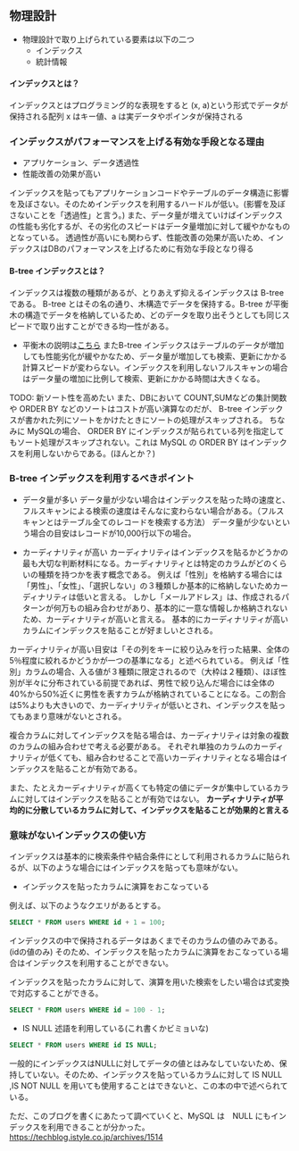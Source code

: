 ## 物理設計
- 物理設計で取り上げられている要素は以下の二つ
  - インデックス
  - 統計情報

#### インデックスとは？
インデックスとはプログラミング的な表現をすると (x, a)という形式でデータが保持される配列
x はキー値、a は実データやポインタが保持される

### インデックスがパフォーマンスを上げる有効な手段となる理由
- アプリケーション、データ透過性
- 性能改善の効果が高い

インデックスを貼ってもアプリケーションコードやテーブルのデータ構造に影響を及ぼさない。そのためインデックスを利用するハードルが低い。(影響を及ぼさないことを「透過性」と言う。)
また、データ量が増えていけばインデックスの性能も劣化するが、その劣化のスピードはデータ量増加に対して緩やかなものとなっている。
透過性が高いにも関わらず、性能改善の効果が高いため、インデックスはDBのパフォーマンスを上げるために有効な手段となり得る

#### B-tree インデックスとは？
インデックスは複数の種類があるが、とりあえず抑えるインデックスは B-tree である。
B-tree とはその名の通り、木構造でデータを保持する。B-tree が平衡木の構造でデータを格納しているため、どのデータを取り出そうとしても同じスピードで取り出すことができる均一性がある。
* 平衡木の説明は[こちら](https://the-simple.jp/what-is-a-balanced-tree-a-title-that-explains-the-basic-concept-of-data-structures-in-an-easy-to-understand-manner)
またB-tree インデックスはテーブルのデータが増加しても性能劣化が緩やかなため、データ量が増加しても検索、更新にかかる計算スピードが変わらない。インデックスを利用しないフルスキャンの場合はデータ量の増加に比例して検索、更新にかかる時間は大きくなる。

TODO: 新ソート性を高めたい
また、DBにおいて COUNT,SUMなどの集計関数 や ORDER BY などのソートはコストが高い演算なのだが、 B-tree インデックスが書かれた列にソートをかけたときにソートの処理がスキップされる。
ちなみに MySQLの場合、 ORDER BY にインデックスが貼られている列を指定してもソート処理がスキップされない。これは MySQL の ORDER BY はインデックスを利用しないからである。(ほんとか？)

### B-tree インデックスを利用するべきポイント
- データ量が多い
データ量が少ない場合はインデックスを貼った時の速度と、フルスキャンによる検索の速度はそんなに変わらない場合がある。（フルスキャンとはテーブル全てのレコードを検索する方法）
データ量が少ないという場合の目安はレコードが10,000行以下の場合。

- カーディナリティが高い
カーディナリティはインデックスを貼るかどうかの最も大切な判断材料になる。カーディナリティとは特定のカラムがどのくらいの種類を持つかを表す概念である。
例えば「性別」を格納する場合には「男性」、「女性」、「選択しない」の３種類しか基本的に格納しないためカーディナリティは低いと言える。
しかし「メールアドレス」は、作成されるパターンが何万もの組み合わせがあり、基本的に一意な情報しか格納されないため、カーディナリティが高いと言える。
基本的にカーディナリティが高いカラムにインデックスを貼ることが好ましいとされる。

カーディナリティが高い目安は「その列をキーに絞り込みを行った結果、全体の5％程度に絞れるかどうかが一つの基準になる」と述べられている。
例えば「性別」カラムの場合、入る値が３種類に限定されるので（大枠は２種類）、ほぼ性別が半々に分布されている前提であれば、男性で絞り込んだ場合には全体の40%から50%近くに男性を表すカラムが格納されていることになる。この割合は5%よりも大きいので、カーディナリティが低いとされ、インデックスを貼ってもあまり意味がないとされる。

複合カラムに対してインデックスを貼る場合は、カーディナリティは対象の複数のカラムの組み合わせで考える必要がある。
それぞれ単独のカラムのカーディナリティが低くても、組み合わせることで高いカーディナリティとなる場合はインデックスを貼ることが有効である。

また、たとえカーディナリティが高くても特定の値にデータが集中しているカラムに対してはインデックスを貼ることが有効ではない。
**カーディナリティが平均的に分散しているカラムに対して、インデックスを貼ることが効果的と言える**

### 意味がないインデックスの使い方

インデックスは基本的に検索条件や結合条件にとして利用されるカラムに貼られるが、以下のような場合にはインデックスを貼っても意味がない。

- インデックスを貼ったカラムに演算をおこなっている

例えば、以下のようなクエリがあるとする。

```sql
SELECT * FROM users WHERE id + 1 = 100;
```

インデックスの中で保持されるデータはあくまでそのカラムの値のみである。(idの値のみ)
そのため、インデックスを貼ったカラムに演算をおこなっている場合はインデックスを利用することができない。

インデックスを貼ったカラムに対して、演算を用いた検索をしたい場合は式変換で対応することができる。

```sql
SELECT * FROM users WHERE id = 100 - 1;
```

- IS NULL 述語を利用している(これ書くかビミョいな)

```sql
SELECT * FROM users WHERE id IS NULL;
```

一般的にインデックスはNULLに対してデータの値とはみなしていないため、保持していない。そのため、インデックスを貼っているカラムに対して IS NULL ,IS NOT NULL を用いても使用することはできないと、この本の中で述べられている。

ただ、このブログを書くにあたって調べていくと、MySQL は　NULL にもインデックスを利用できることが分かった。
https://techblog.istyle.co.jp/archives/1514



